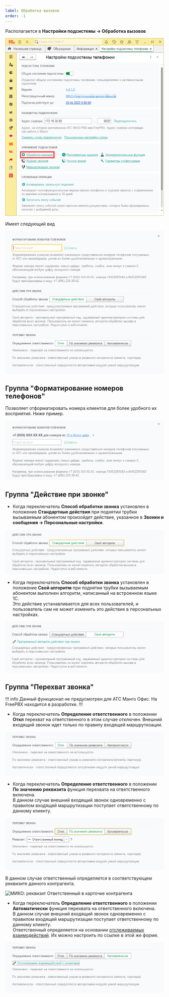 ```yaml
---
label: Обработка вызовов
order: -1
---
```

Располагается в **Настройки подсистемы -> Обработка вызовов**

<img class="miko-shadow"  
    src="/assets/root-guides/parametri_podsystemi_tel/obrabotka_zvonkov/obr_zv_7.png"
    alt="МИКО: обработка вызовов"
/> 

Имеет следующий вид

<img src="/assets/root-guides/parametri_podsystemi_tel/obrabotka_zvonkov/obr_zv_0.png" 
    class="miko-shadow" 
/>
## Группа "Форматирование номеров телефонов"

Позволяет отформатировать номера клиентов для более удобного их восприятия.  Ниже пример.

<img src="/assets/root-guides/parametri_podsystemi_tel/obrabotka_zvonkov/obr_zv_6.png" 
    class="miko-shadow" 
/>

## Группа "Действие при звонке"

- Когда переключатель **Способ обработки звонка** установлен в положение **Стандартные действия** при поднятии трубки вызываемым абонентом произойдет действие, указанное в **Звонки и сообщения -> Персональные настройки**.

<img src="/assets/root-guides/parametri_podsystemi_tel/obrabotka_zvonkov/obr_zv_4.png" 
    class="miko-shadow" 
/> 

- Когда переключатель **Способ обработки звонка** установлен в положение **Свой алгоритм** при поднятии трубки вызываемым абонентом выполнен алгоритм, написанный на встроенном языке 1С. <br>
Это действие устанавливается для всех пользователей, и пользователь сам не может изменить это действие в персональных настройках.  

<img src="/assets/root-guides/parametri_podsystemi_tel/obrabotka_zvonkov/obr_zv_5.png" 
    class="miko-shadow" 
/> 

## Группа "Перехват звонка"
!!! info
Данный функционал не предусмотрен для АТС Манго Офис.
На FreePBX находится в разработке.
!!!
- Когда переключатель **Определение ответственного** в положении **Откл** перехват на ответственного в этом случае отключен.
Внешний входящий звонок идет только по правилу входящей маршрутизации. 

<img src="/assets/root-guides/parametri_podsystemi_tel/obrabotka_zvonkov/obr_zv_1.png" 
    class="miko-shadow" 
/> 

- Когда переключатель **Определение ответственного** в положении **По значению реквизита** функция перехвата на ответственного включена. <br>
В данном случае внешний входящий звонок одновременно с правилом входящей маршрутизации поступает ответственному по данному клиенту.

<img src="/assets/root-guides/parametri_podsystemi_tel/obrabotka_zvonkov/obr_zv_2.png" 
    class="miko-shadow" 
/> 

В данном случае ответственный определяется в соответствующем реквизите данного контрагента.

<img class="miko-shadow img-zoomable"
    src="/assets/root-guides/parametri_podsystemi_tel/obrabotka_zvonkov/kart_kontr.png"
    data-original="/assets/root-guides/parametri_podsystemi_tel/obrabotka_zvonkov/kart_kontr.png"
    srcset="/assets/root-guides/parametri_podsystemi_tel/obrabotka_zvonkov/kart_kontr_prev.png 1x, /assets/root-guides/parametri_podsystemi_tel/obrabotka_zvonkov/kart_kontr.png 2x"
    alt="МИКО: реквизит Ответственный в карточке контрагента"
/>

- Когда переключатель **Определение ответственного** в положении **Автоматически** функция перехвата на ответственного включена. <br>
В данном случае внешний входящий звонок одновременно с правилом входящей маршрутизации поступает ответственному по данному клиенту. <br>
Ответственный определяется на основании <a href='/user-guides/routing#определение-взаимодействий-на-основании-которых-будет-строиться-таблица-маршрутизации' target="_blank">отслеживаемых взаимодействий</a>. 
Их можно настроить по ссылке в этой же форме.

<img src="/assets/root-guides/parametri_podsystemi_tel/obrabotka_zvonkov/obr_zv_3.png" 
    class="miko-shadow" 
/> 

